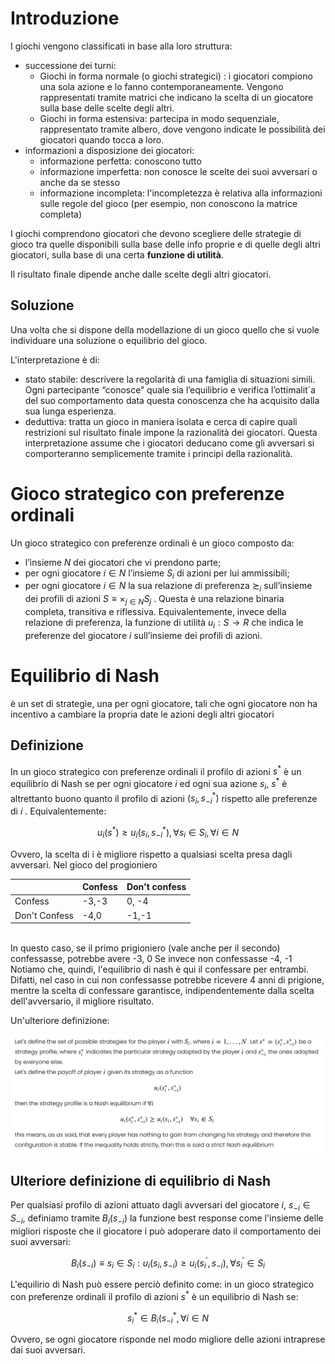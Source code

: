 # Introduzione
I giochi vengono classificati in base alla loro struttura:
- successione dei turni:
  - Giochi in forma normale (o giochi strategici) : i giocatori compiono una sola azione e lo fanno contemporaneamente. Vengono rappresentati tramite matrici che indicano la scelta di un giocatore sulla base delle scelte degli altri.
  - Giochi in forma estensiva: partecipa in modo sequenziale, rappresentato tramite albero, dove vengono indicate le possibilità dei giocatori quando tocca a loro. 
- informazioni a disposizione dei giocatori:
  - informazione perfetta: conoscono tutto
  - informazione imperfetta: non conosce le scelte dei suoi avversari o anche da se stesso 
  - informazione incompleta: l'incompletezza è relativa alla informazioni sulle regole del gioco (per esempio, non conoscono la matrice completa)


I giochi comprendono giocatori che devono scegliere delle strategie di gioco tra quelle disponibili sulla base delle info proprie e di quelle degli altri giocatori, sulla base di una certa $\textbf{funzione di utilità}$.

Il risultato finale dipende anche dalle scelte degli altri giocatori.


## Soluzione

Una volta che si dispone della modellazione di un gioco quello che si vuole individuare una soluzione o equilibrio del gioco.

L'interpretazione è di:
- stato stabile: descrivere la regolarità di una famiglia di situazioni simili. Ogni partecipante “conosce” quale sia l’equilibrio e  verifica  l’ottimalit`a  del  suo  comportamento  data  questa  conoscenza  che  ha acquisito dalla sua lunga esperienza.
- deduttiva: tratta un gioco in maniera isolata e cerca di capire quali restrizioni sul risultato finale impone la razionalità dei giocatori. Questa interpretazione assume che i giocatori deducano come gli avversari si comporteranno semplicemente tramite i principi della razionalità.

# Gioco strategico con preferenze ordinali

Un  gioco  strategico  con  preferenze  ordinali  è un  gioco  composto da:

- l’insieme $N$ dei giocatori che vi prendono parte;
- per ogni giocatore $i \in N$ l’insieme $S_i$ di azioni per lui ammissibili;
- per ogni giocatore $i \in N$ la  sua  relazione  di  preferenza  $\succsim_i$  sull’insieme dei  profili  di  azioni  $S  ≡ ×_{j∈N} S_j$ . Questa  è  una  relazione  binaria  completa, transitiva e riflessiva. Equivalentemente, invece della relazione di preferenza,  la  funzione  di  utilità  $u_i : S  → R$  che  indica  le  preferenze  del giocatore $i$ sull’insieme dei profili di azioni.

# Equilibrio di Nash

è un set di strategie, una per ogni giocatore, tali che ogni giocatore non ha incentivo a cambiare la propria date le azioni degli altri giocatori

## Definizione 

In un gioco strategico con preferenze ordinali il profilo di azioni $s^*$ è un equilibrio di Nash se per ogni giocatore $\textit{i}$ ed ogni sua azione $s_i$, $s^*$ è altrettanto buono quanto il profilo di azioni $(s_i,s^*_{-i})$ rispetto alle preferenze di $i$ . Equivalentemente:

$$ u_i(s^*) \geq u_i(s_i,s^*_{-i}), \forall s_i \in S_i, \forall i \in N $$

Ovvero, la scelta di i è migliore rispetto a qualsiasi scelta presa dagli avversari. Nel gioco del progioniero

|                | Confess  | Don't confess | 
| -------------- | -------- | ------------- |
| Confess        |  -3,-3   | 0, -4         |
| Don't Confess  |  -4,0    | -1,-1         |


<br>
In questo caso, se il primo prigioniero (vale anche per il secondo) confessasse, potrebbe avere
        -3, 0
Se invece non confessasse
        -4, -1
Notiamo che, quindi, l'equilibrio di nash è qui il confessare per entrambi. Difatti, nel caso in cui non confessasse potrebbe ricevere 4 anni di prigione, mentre la scelta di confessare garantisce, indipendentemente dalla scelta dell'avversario, il migliore risultato.

Un'ulteriore definizione:

![Nash equilibrium](images/nash_definition.png)


## Ulteriore definizione di equilibrio di Nash

Per qualsiasi profilo di azioni attuato dagli avversari del giocatore $i$, $s_{-i} \in S_{-i}$, definiamo tramite $B_i(s_{-i})$ la funzione best response come l'insieme delle migliori risposte che il giocatore i può adoperare dato il comportamento dei suoi avversari:

$$B_i(s_{-i}) \equiv {s_i \in S_i : u_i(s_i,s_{-i}) \ge u_i(s^{'}_i,s_{-i}), \forall s^{'}_i \in S_i }$$

L'equilirio di Nash può essere perciò definito come: in un gioco strategico con preferenze ordinali il profilo di azioni $s^*$ è un equilibrio di Nash se:

$$s^*_i \in B_i(s^*_{-i}, \forall i \in N$$

Ovvero, se ogni giocatore risponde nel modo migliore delle azioni intraprese dai suoi avversari.







